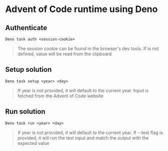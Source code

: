 # Advent of Code runtime using Deno

## Authenticate

`Deno task auth <session-cookie>`
> The session cookie can be found in the browser's dev tools. If is not defined, value will be read from the clipboard

## Setup solution

`Deno task setup <year> <day>`
> If year is not provided, it will default to the current year. Input is fetched from the Advent of Code website

## Run solution

`Deno task run <year> <day>`
> If year is not provided, it will default to the current year. If --test flag is provided, it will run the test input and match the output with the expected value
